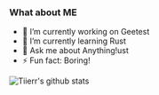 ### What about ME
- 🔭 I’m currently working on Geetest
- 🌱 I’m currently learning Rust
- 💬 Ask me about Anything!ust
- ⚡ Fun fact: Boring!


![Tiierr's github stats](https://github-readme-stats.vercel.app/api?username=tiierr&show_icons=true&title_color=ffe411&icon_color=ffe411&text_color=fff&bg_color=666)
